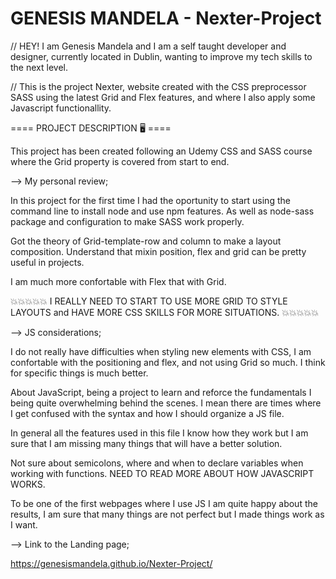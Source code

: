 # GENESIS MANDELA - Nexter-Project

// HEY! I am Genesis Mandela and I am a self taught developer and designer, currently located in Dublin, wanting to improve my tech skills to the next level.

// This is the project Nexter, website created with the CSS preprocessor SASS using the latest Grid and Flex features, and where I also apply some Javascript functionallity.

==== PROJECT DESCRIPTION 🖥️ ====

This project has been created following an Udemy CSS and SASS course where the Grid property is covered from start to end.

--> My personal review;

In this project for the first time I had the oportunity to start using the command line to install node and use npm features. As well as node-sass package and configuration to make SASS work properly.

Got the theory of Grid-template-row and column to make a layout composition. Understand that mixin position, flex and grid can be pretty useful in projects.

I am much more confortable with Flex that with Grid. 

💥💥💥💥💥 I REALLY NEED TO START TO USE MORE GRID TO STYLE LAYOUTS and HAVE MORE CSS SKILLS FOR MORE SITUATIONS. 💥💥💥💥💥

--> JS considerations;

I do not really have difficulties when styling new elements with CSS, I am confortable with the positioning and flex, and not using Grid so much. I think for specific things is much better.

About JavaScript, being a project to learn and reforce the fundamentals I being quite overwhelming behind the scenes. I mean there are times where I get confused with the syntax and how I should organize a JS file.

In general all the features used in this file I know how they work but I am sure that I am missing many things that will have a better solution.

Not sure about semicolons, where and when to declare variables when working with functions. NEED TO READ MORE ABOUT HOW JAVASCRIPT WORKS.

To be one of the first webpages where I use JS I am quite happy about the results, I am sure that many things are not perfect but I made things work as I want.

--> Link to the Landing page;
 
https://genesismandela.github.io/Nexter-Project/
